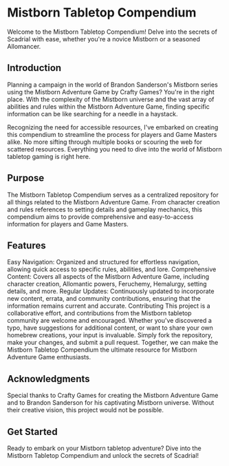 # Mistborn Tabletop Compendium
Welcome to the Mistborn Tabletop Compendium! Delve into the secrets of Scadrial with ease, whether you're a novice Mistborn or a seasoned Allomancer.

## Introduction
Planning a campaign in the world of Brandon Sanderson's Mistborn series using the Mistborn Adventure Game by Crafty Games? You're in the right place. With the complexity of the Mistborn universe and the vast array of abilities and rules within the Mistborn Adventure Game, finding specific information can be like searching for a needle in a haystack.

Recognizing the need for accessible resources, I've embarked on creating this compendium to streamline the process for players and Game Masters alike. No more sifting through multiple books or scouring the web for scattered resources. Everything you need to dive into the world of Mistborn tabletop gaming is right here.

## Purpose
The Mistborn Tabletop Compendium serves as a centralized repository for all things related to the Mistborn Adventure Game. From character creation and rules references to setting details and gameplay mechanics, this compendium aims to provide comprehensive and easy-to-access information for players and Game Masters.

## Features
Easy Navigation: Organized and structured for effortless navigation, allowing quick access to specific rules, abilities, and lore.
Comprehensive Content: Covers all aspects of the Mistborn Adventure Game, including character creation, Allomantic powers, Feruchemy, Hemalurgy, setting details, and more.
Regular Updates: Continuously updated to incorporate new content, errata, and community contributions, ensuring that the information remains current and accurate.
Contributing
This project is a collaborative effort, and contributions from the Mistborn tabletop community are welcome and encouraged. Whether you've discovered a typo, have suggestions for additional content, or want to share your own homebrew creations, your input is invaluable. Simply fork the repository, make your changes, and submit a pull request. Together, we can make the Mistborn Tabletop Compendium the ultimate resource for Mistborn Adventure Game enthusiasts.

## Acknowledgments
Special thanks to Crafty Games for creating the Mistborn Adventure Game and to Brandon Sanderson for his captivating Mistborn universe. Without their creative vision, this project would not be possible.

## Get Started
Ready to embark on your Mistborn tabletop adventure? Dive into the Mistborn Tabletop Compendium and unlock the secrets of Scadrial!
